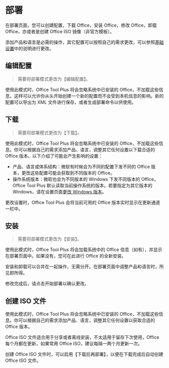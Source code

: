 # 部署

在部署页面，您可以创建配置，下载 Office，安装 Office，修改 Office，卸载 Office，亦或者是创建 Office ISO 镜像（非官方模板）。

添加产品和语言是必需的操作，其它配置可以按照自己的需求更改，可以参照[基础设置](/zh-cn/usage/deploy/settings/basic.md)中的说明进行更改。

## 编辑配置

> 需要将部署模式更改为【编辑配置】。

使用此模式时，Office Tool Plus 将会忽略系统中已安装的 Office，不加载这些信息。这样可以允许你从头开始创建一个新的配置而不会受到本机信息的影响。新的配置可以导出为 XML 文件进行保存，或者生成部署命令以供使用。

## 下载

> 需要将部署模式更改为【下载】。

使用此模式时，Office Tool Plus 将会忽略系统中已安装的 Office，不加载这些信息。你可以根据自己的需求添加产品、语言，调整其它任何设置以下载合适的 Office 版本。以下介绍了可能会产生影响的设置：

- 产品、语言或体系结构：微软有时候会为不同的配置下发不同的 Office 版本，更改这些配置可能会获取到不同版本的 Office。
- 操作系统版本：微软也会为不同版本的 Windows 下发不同版本的 Office，Office Tool Plus 默认读取当前操作系统的版本。若要指定为其它版本的 Windows，请在设置页面[更改 Windows 版本](/zh-cn/usage/settings.md#windows-version)。

更改设置时，Office Tool Plus 会将当前可用的 Office 版本实时显示在更新通道一栏中。

## 安装

> 需要将部署模式更改为【安装】。

使用此模式时，Office Tool Plus 将会加载系统中的 Office 信息（如有），并显示在部署页面中。如果没有，您可在此进行 Office 的全新安装。

安装和卸载可以合并在一起操作，无需分开。在部署页面中调整产品和语言时，所见即所得。

修改完成后，请点击开始部署以确认更改。

## 创建 ISO 文件

使用此模式时，Office Tool Plus 将会忽略系统中已安装的 Office，不加载这些信息。你可以根据自己的需求添加产品、语言，调整其它任何设置以获取合适的 Office 版本。

Office ISO 文件适合用于分享或者离线安装，不太适用于留存下次使用，Office 每个月都在更新，如果常用 Office ISO，建议每隔一两个月更新一次。

创建 Office ISO 文件时，可以启用【下载后再部署】，以便在下载完成后自动创建 Office ISO 文件。
